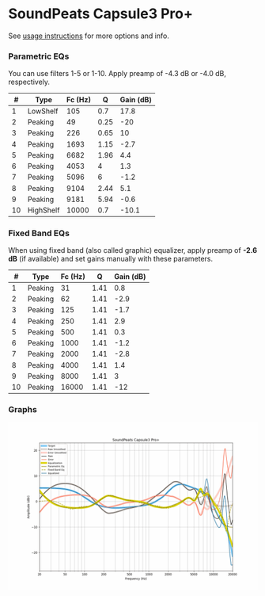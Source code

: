 # SoundPeats Capsule3 Pro+
See [usage instructions](https://github.com/jaakkopasanen/AutoEq#usage) for more options and info.

### Parametric EQs
You can use filters 1-5 or 1-10. Apply preamp of -4.3 dB or -4.0 dB, respectively.

|   # | Type      |   Fc (Hz) |    Q |   Gain (dB) |
|-----|-----------|-----------|------|-------------|
|   1 | LowShelf  |       105 | 0.7  |        17.8 |
|   2 | Peaking   |        49 | 0.25 |       -20   |
|   3 | Peaking   |       226 | 0.65 |        10   |
|   4 | Peaking   |      1693 | 1.15 |        -2.7 |
|   5 | Peaking   |      6682 | 1.96 |         4.4 |
|   6 | Peaking   |      4053 | 4    |         1.3 |
|   7 | Peaking   |      5096 | 6    |        -1.2 |
|   8 | Peaking   |      9104 | 2.44 |         5.1 |
|   9 | Peaking   |      9181 | 5.94 |        -0.6 |
|  10 | HighShelf |     10000 | 0.7  |       -10.1 |

### Fixed Band EQs
When using fixed band (also called graphic) equalizer, apply preamp of **-2.6 dB** (if available) and set gains manually with these parameters.

|   # | Type    |   Fc (Hz) |    Q |   Gain (dB) |
|-----|---------|-----------|------|-------------|
|   1 | Peaking |        31 | 1.41 |         0.8 |
|   2 | Peaking |        62 | 1.41 |        -2.9 |
|   3 | Peaking |       125 | 1.41 |        -1.7 |
|   4 | Peaking |       250 | 1.41 |         2.9 |
|   5 | Peaking |       500 | 1.41 |         0.3 |
|   6 | Peaking |      1000 | 1.41 |        -1.2 |
|   7 | Peaking |      2000 | 1.41 |        -2.8 |
|   8 | Peaking |      4000 | 1.41 |         1.4 |
|   9 | Peaking |      8000 | 1.41 |         3   |
|  10 | Peaking |     16000 | 1.41 |       -12   |

### Graphs
![](./SoundPeats%20Capsule3%20Pro+.png)
